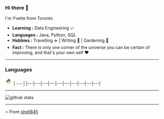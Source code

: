 <!--
**shell845/shell845** is a ✨ _special_ ✨ repository because its `README.md` (this file) appears on your GitHub profile.
-->

### Hi there 👋

I'm Yvette from Toronto
-  **Learning :** Data Engineering :chart_with_upwards_trend:
-  **Languages :** Java, Python, SQL
-  **Hobbies :** Travelling :airplane: | Writing :pencil: | Gardening :seedling:
-  **Fact :** There is only one corner of the universe you can be certain of improving, and that's your own self :heart: 

--------------------------------------------------------------------------------------------------------------------------------------------------------------------
### Languages
[<img src="https://raw.githubusercontent.com/github/explore/80688e429a7d4ef2fca1e82350fe8e3517d3494d/topics/python/python.png" alt="python logo" width="24">](https://www.python.org/) | --- |
|---|---|---|---|---|---|---|---|---|---|

--------------------------------------------------------------------------------------------------------------------------------------------------------------------

![github stats](https://github-readme-stats.vercel.app/api?username=shell845&show_icons=true&theme=radical)

--------------------------------------------------------------------------------------------------------------------------------------------------------------------

⭐️ From [shell845](https://github.com/shell845)
